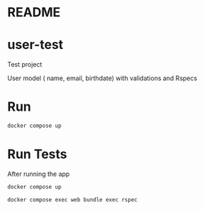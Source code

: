 # README

# user-test

Test project

User model ( name, email, birthdate) with validations
and Rspecs

# Run

```bash
docker compose up
```

# Run Tests

After running the app

```bash
docker compose up
```

```bash
docker compose exec web bundle exec rspec
```
